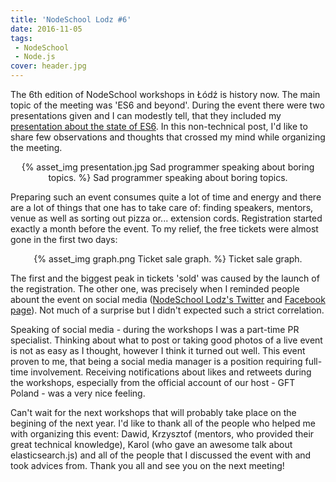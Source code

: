 ```yaml
---
title: 'NodeSchool Lodz #6'
date: 2016-11-05
tags:  
 - NodeSchool 
 - Node.js
cover: header.jpg
---
```


The 6th edition of NodeSchool workshops in Łódź is history now. The main topic of the meeting was 'ES6 and beyond'. During the event there were two presentations given and I can modestly tell, that they included my [presentation about the state of ES6](http://zbic.in/the-state-of-es6). In this non-technical post, I'd like to share few observations and thoughts that crossed my mind while organizing the meeting.

<center>
{% asset_img presentation.jpg Sad programmer speaking about boring topics. %}
Sad programmer speaking about boring topics.
</center>

Preparing such an event consumes quite a lot of time and energy and there are a lot of things that one has to take care of: finding speakers, mentors, venue as well as sorting out pizza or... extension cords. Registration started exactly a month before the event. To my relief, the free tickets were almost gone in the first two days:

<center>
{% asset_img graph.png Ticket sale graph. %}
Ticket sale graph.
</center>

The first and the biggest peak in tickets 'sold' was caused by the launch of the registration. The other one, was precisely when I reminded people abount the event on social media ([NodeSchool Lodz's Twitter](https://twitter.com/nodeschool_lodz) and [Facebook page](https://facebook.com/nodeschoollodz/)). Not much of a surprise but I didn't expected such a strict correlation. 

Speaking of social media - during the workshops I was a part-time PR specialist. Thinking about what to post or taking good photos of a live event is not as easy as I thought, however I think it turned out well. This event proven to me, that being a social media manager is a position requiring full-time involvement. Receiving notifications about likes and retweets during the workshops, especially from the official account of our host - GFT Poland - was a very nice feeling.

Can't wait for the next workshops that will probably take place on the begining of the next year. I'd like to thank all of the people who helped me with organizing this event: Dawid, Krzysztof (mentors, who provided their great technical knowledge), Karol (who gave an awesome talk about elasticsearch.js) and all of the people that I discussed the event with and took advices from. Thank you all and see you on the next meeting!